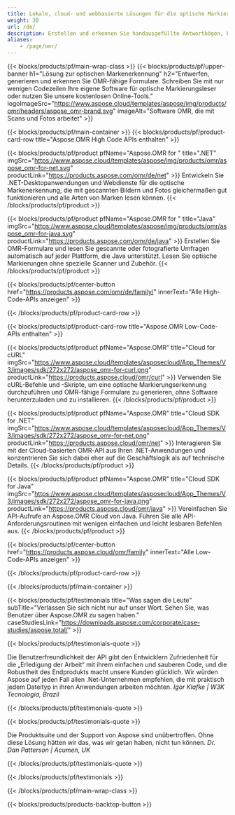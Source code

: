 ```yaml
---
title: Lokale, cloud- und webbasierte Lösungen für die optische Markierungserkennung (OMR)
weight: 30
url: /de/
description: Erstellen und erkennen Sie handausgefüllte Antwortbögen, Fragebögen, Umfragen und ähnliche Formulare. Erstellen Sie OMR-Software, die auf Augenhöhe mit Hardwaresystemen ist.
aliases:
    - /page/omr/
---
```


{{< blocks/products/pf/main-wrap-class >}}
{{< blocks/products/pf/upper-banner h1="Lösung zur optischen Markenerkennung" h2="Entwerfen, generieren und erkennen Sie OMR-fähige Formulare. Schreiben Sie mit nur wenigen Codezeilen Ihre eigene Software für optische Markierungsleser oder nutzen Sie unsere kostenlosen Online-Tools." logoImageSrc="https://www.aspose.cloud/templates/aspose/img/products/omr/headers/aspose_omr-brand.svg" imageAlt="Software OMR, die mit Scans und Fotos arbeitet" >}}

{{< blocks/products/pf/main-container >}}
{{< blocks/products/pf/product-card-row title="Aspose.OMR High Code APIs enthalten" >}}

{{< blocks/products/pf/product pfName="Aspose.OMR for " title=".NET" imgSrc="https://www.aspose.cloud/templates/aspose/img/products/omr/aspose_omr-for-net.svg" productLink="https://products.aspose.com/omr/de/net" >}}
Entwickeln Sie .NET-Desktopanwendungen und Webdienste für die optische Markenerkennung, die mit gescannten Bildern und Fotos gleichermaßen gut funktionieren und alle Arten von Marken lesen können.
{{< /blocks/products/pf/product >}}

{{< blocks/products/pf/product pfName="Aspose.OMR for " title="Java" imgSrc="https://www.aspose.cloud/templates/aspose/img/products/omr/aspose_omr-for-java.svg" productLink="https://products.aspose.com/omr/de/java" >}}
Erstellen Sie OMR-Formulare und lesen Sie gescannte oder fotografierte Umfragen automatisch auf jeder Plattform, die Java unterstützt. Lesen Sie optische Markierungen ohne spezielle Scanner und Zubehör.
{{< /blocks/products/pf/product >}}

{{< blocks/products/pf/center-button href="https://products.aspose.com/omr/de/family/" innerText="Alle High-Code-APIs anzeigen" >}}

{{< /blocks/products/pf/product-card-row >}}

{{< blocks/products/pf/product-card-row title="Aspose.OMR Low-Code-APIs enthalten" >}}

{{< blocks/products/pf/product pfName="Aspose.OMR" title="Cloud for cURL" imgSrc="https://www.aspose.cloud/templates/asposecloud/App_Themes/V3/images/sdk/272x272/aspose_omr-for-curl.png" productLink="https://products.aspose.cloud/omr/curl" >}}
Verwenden Sie cURL-Befehle und -Skripte, um eine optische Markierungserkennung durchzuführen und OMR-fähige Formulare zu generieren, ohne Software herunterzuladen und zu installieren.
{{< /blocks/products/pf/product >}}

{{< blocks/products/pf/product pfName="Aspose.OMR" title="Cloud SDK for .NET" imgSrc="https://www.aspose.cloud/templates/asposecloud/App_Themes/V3/images/sdk/272x272/aspose_omr-for-net.png" productLink="https://products.aspose.cloud/omr/net" >}}
Interagieren Sie mit der Cloud-basierten OMR-API aus Ihren .NET-Anwendungen und konzentrieren Sie sich dabei eher auf die Geschäftslogik als auf technische Details.
{{< /blocks/products/pf/product >}}

{{< blocks/products/pf/product pfName="Aspose.OMR" title="Cloud SDK for Java" imgSrc="https://www.aspose.cloud/templates/asposecloud/App_Themes/V3/images/sdk/272x272/aspose_omr-for-java.png" productLink="https://products.aspose.cloud/omr/java" >}}
Vereinfachen Sie API-Aufrufe an Aspose.OMR Cloud von Java. Führen Sie alle API-Anforderungsroutinen mit wenigen einfachen und leicht lesbaren Befehlen aus.
{{< /blocks/products/pf/product >}}

{{< blocks/products/pf/center-button href="https://products.aspose.cloud/omr/family" innerText="Alle Low-Code-APIs anzeigen" >}}

{{< /blocks/products/pf/product-card-row >}}

{{< /blocks/products/pf/main-container >}}

{{< blocks/products/pf/testimonials title="Was sagen die Leute" subTitle="Verlassen Sie sich nicht nur auf unser Wort. Sehen Sie, was Benutzer über Aspose.OMR zu sagen haben." caseStudiesLink="https://downloads.aspose.com/corporate/case-studies/aspose.total/" >}}

{{< blocks/products/pf/testimonials-quote >}}
<p class="first">
 Die Benutzerfreundlichkeit der API gibt den Entwicklern Zufriedenheit für die „Erledigung der Arbeit“ mit ihrem einfachen und sauberen Code, und die Robustheit des Endprodukts macht unsere Kunden glücklich. Wir würden Aspose auf jeden Fall allen .Net-Unternehmen empfehlen, die mit praktisch jedem Dateityp in ihren Anwendungen arbeiten möchten.
 <em>
  Igor Klafke | W3K Tecnologia, Brazil
 </em>
</p>

{{< /blocks/products/pf/testimonials-quote >}}

{{< blocks/products/pf/testimonials-quote >}}
<p class="second">
 Die Produktsuite und der Support von Aspose sind unübertroffen. Ohne diese Lösung hätten wir das, was wir getan haben, nicht tun können.
 <em>
  Dr. Dan Patterson | Acumen, UK
 </em>
</p>

{{< /blocks/products/pf/testimonials-quote >}}

{{< /blocks/products/pf/testimonials >}}

{{< /blocks/products/pf/main-wrap-class >}}

{{< blocks/products/products-backtop-button >}}